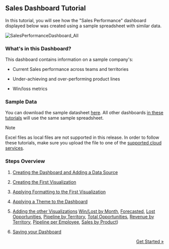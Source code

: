 ## Sales Dashboard Tutorial

In this tutorial, you will see how the "Sales Performance" dashboard
displayed below was created using a sample spreadsheet with similar
data.

![SalesPerformanceDashboard\_All](images/SalesPerformanceDashboard_All.png)

### What's in this Dashboard?

This dashboard contains information on a sample company's:

  - Current Sales performance across teams and territories

  - Under-achieving and over-performing product lines

  - Win/loss metrics

### Sample Data

You can download the sample datasheet
[here](http://download.infragistics.com/reportplus/help/samples/Reveal_Dashboard_Tutorials.xlsx).
All other dashboards [in these tutorials](~/en/dashboard-tutorials/overview.md) will use
the same sample spreadsheet.

>[!NOTE]
>Excel files as local files are not supported in this release. In order to follow these tutorials, make sure you upload the file to one of the
[supported cloud services](~/en/datasources/overview.md).

### Steps Overview

1.  [Creating the Dashboard and Adding a Data Source](creating-the-dashboard.md)

2.  [Creating the First Visualization](selecting-data-visualization.md)

3.  [Applying Formatting to the First Visualization](applying-formatting-visualization.md)

4.  [Applying a Theme to the Dashboard](applying-theme.md)

5.  [Adding the other Visualizations](adding-other-visualizations.md)
    [Win/Lost by Month](adding-other-visualizations.html#win-lost-by-month),
    [Forecasted](adding-other-visualizations#forecasted), [Lost Opportunities](adding-other-visualizations.html#lost-opportunities),
    [Pipeline by Territory](adding-other-visualizations.html#pipeline-by-territory),
    [Total Opportunities](adding-other-visualizations.html#total-opportunities),
    [Revenue by Territory](adding-other-visualizations.html#revenue-by-territory),
    [Pipeline per Employee](adding-other-visualizations.html#pipeline-per-employee),
    [Sales by Product](adding-other-visualizations.html#sales-by-product))

6.  [Saving your Dashboard](saving-dashboard.md)

<style>
.previous {
    text-align: left
}

.next {
    float: right
}

</style>

<a href="creating-the-dashboard.md" class="next">Get Started &raquo;</a>
